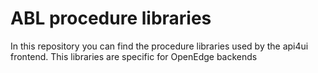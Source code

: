 # ABL procedure libraries
In this repository you can find the procedure libraries used by the api4ui frontend.
This libraries are specific for OpenEdge backends
